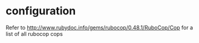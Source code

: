 # configuration

Refer to http://www.rubydoc.info/gems/rubocop/0.48.1/RuboCop/Cop for a list of all rubocop cops